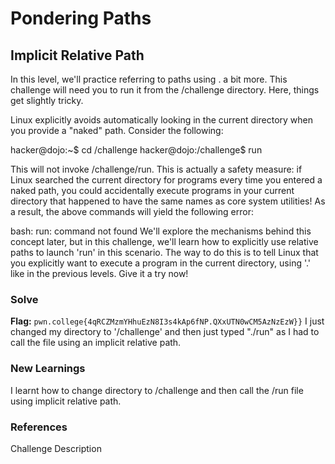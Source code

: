 # Pondering Paths

## Implicit Relative Path
In this level, we'll practice referring to paths using . a bit more. This challenge will need you to run it from the /challenge directory. Here, things get slightly tricky.

Linux explicitly avoids automatically looking in the current directory when you provide a "naked" path. Consider the following:

hacker@dojo:~$ cd /challenge
hacker@dojo:/challenge$ run

This will not invoke /challenge/run. 
This is actually a safety measure: if Linux searched the current directory for programs every time you entered a naked path, you could accidentally execute programs in your current directory that happened to have the same names as core system utilities! 
As a result, the above commands will yield the following error:

bash: run: command not found
We'll explore the mechanisms behind this concept later, but in this challenge, we'll learn how to explicitly use relative paths to launch 'run' in this scenario. 
The way to do this is to tell Linux that you explicitly want to execute a program in the current directory, using '.' like in the previous levels. Give it a try now!

### Solve
**Flag:** `pwn.college{4qRCZMzmYHhuEzN8I3s4kAp6fNP.QXxUTN0wCM5AzNzEzW}}`
I just changed my directory to '/challenge' and then just typed "./run" as I had to call the file using an implicit relative path.

### New Learnings
I learnt how to change directory to /challenge and then call the /run file using implicit relative path.

### References 
Challenge Description
